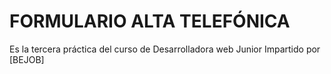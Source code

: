 # FORMULARIO ALTA TELEFÓNICA
Es la tercera práctica del curso de Desarrolladora web Junior Impartido por [BEJOB]
##
